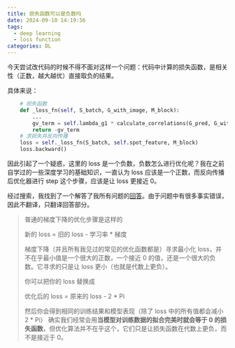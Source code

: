 ```yaml
---
title: 损失函数可以是负数吗
date: 2024-09-10 14:19:56
tags:
  - deep learning
  - loss function
categories: DL
---
```


今天尝试改代码的时候不得不面对这样一个问题：代码中计算的损失函数，是相关性（正数，越大越优）直接取负的结果。

具体来说：

```python
    # 损失函数
    def _loss_fn(self, S_batch, G_with_image, M_block):
        ...
        gv_term = self.lambda_g1 * calculate_correlations(G_pred, G_with_image)
        return -gv_term
    # 求损失并反向传播
    loss = self._loss_fn(S_batch, self.spot_feature, M_block)
    loss.backward()
```

因此引起了一个疑惑，这里的 loss 是一个负数，负数怎么进行优化呢？我在之前自学过的一些深度学习的基础知识，一直认为 loss 应该是一个正数，而反向传播后优化器进行 step 这个步骤，应该是让 loss 更接近 0。

经过搜索，我找到了一个解答了我所有问题的[回答](https://discuss.pytorch.org/t/what-happens-when-loss-are-negative/47883)。由于问题中有很多事实错误，因此不翻译，只翻译回答部分。

> 普通的梯度下降的优化步骤是这样的
>
> 新的 loss = 旧的 loss - 学习率 \* 梯度
>
> 梯度下降（并且所有我见过的常见的优化函数都是）寻求最小化 loss，并不在乎最小值是一个很大的正数，一个接近 0 的值，还是一个很大的负数。它寻求的只是让 loss 更小（也就是代数上更负）。
>
> 你可以把你的 loss 替换成
>
> 优化后的 loss = 原来的 loss - 2 \* Pi
>
> 然后你会得到相同的训练结果和模型表现（除了 loss 中的所有值都会减小 2 \* Pi）
> 确实我们经常会用**当模型对训练数据的拟合完美时就会等于 0 的损失函数**，但优化算法并不在乎这个，它们只是让损失函数在代数上更负，而不是接近于 0。
